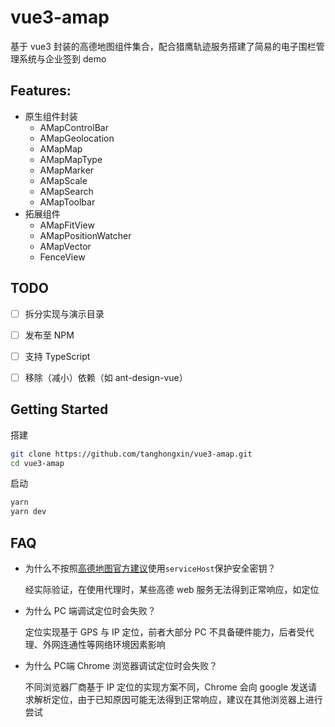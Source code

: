 # vue3-amap

基于 vue3 封装的高德地图组件集合，配合猎鹰轨迹服务搭建了简易的电子围栏管理系统与企业签到 demo

## Features:

- 原生组件封装
  - AMapControlBar
  - AMapGeolocation
  - AMapMap
  - AMapMapType
  - AMapMarker
  - AMapScale
  - AMapSearch
  - AMapToolbar
- 拓展组件
  - AMapFitView
  - AMapPositionWatcher
  - AMapVector
  - FenceView

## TODO

- [ ] 拆分实现与演示目录
- [ ] 发布至 NPM
- [ ] 支持 TypeScript
- [ ] 移除（减小）依赖（如 ant-design-vue）


## Getting Started

搭建

```sh
git clone https://github.com/tanghongxin/vue3-amap.git
cd vue3-amap
```

启动

```sh
yarn
yarn dev
```

## FAQ

- 为什么不按照[高德地图官方建议](https://lbs.amap.com/api/jsapi-v2/guide/abc/prepare)使用```serviceHost```保护安全密钥？

  经实际验证，在使用代理时，某些高德 web 服务无法得到正常响应，如定位

- 为什么 PC 端调试定位时会失败？

  定位实现基于 GPS 与 IP 定位，前者大部分 PC 不具备硬件能力，后者受代理、外网连通性等网络环境因素影响

- 为什么 PC端 Chrome 浏览器调试定位时会失败？

  不同浏览器厂商基于 IP 定位的实现方案不同，Chrome 会向 google 发送请求解析定位，由于已知原因可能无法得到正常响应，建议在其他浏览器上进行尝试